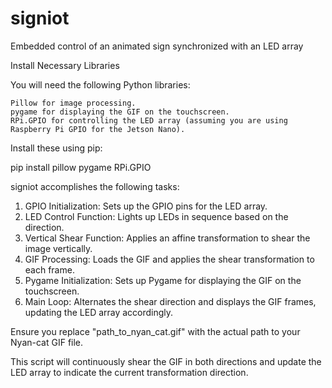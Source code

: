 # signiot
Embedded control of an animated sign synchronized with an LED array

Install Necessary Libraries

You will need the following Python libraries:

    Pillow for image processing.
    pygame for displaying the GIF on the touchscreen.
    RPi.GPIO for controlling the LED array (assuming you are using Raspberry Pi GPIO for the Jetson Nano).

Install these using pip:

pip install pillow pygame RPi.GPIO

signiot accomplishes the following tasks:

   1.  GPIO Initialization: Sets up the GPIO pins for the LED array.
   2.  LED Control Function: Lights up LEDs in sequence based on the direction.
   3.  Vertical Shear Function: Applies an affine transformation to shear the image vertically.
   4.  GIF Processing: Loads the GIF and applies the shear transformation to each frame.
   5.  Pygame Initialization: Sets up Pygame for displaying the GIF on the touchscreen.
   6.  Main Loop: Alternates the shear direction and displays the GIF frames, updating the LED array accordingly.

Ensure you replace "path_to_nyan_cat.gif" with the actual path to your Nyan-cat GIF file.

This script will continuously shear the GIF in both directions and update the LED array to indicate the current transformation direction.
